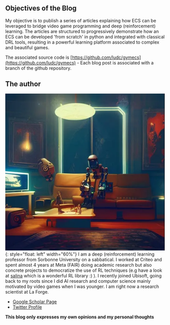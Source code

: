 


## Objectives of the Blog
My objective is to publish a series of articles explaining how ECS can be leveraged to bridge video game programming and deep (reinforcement) learning. The articles are structured to progressively demonstrate how an ECS can be developed 'from scratch' in python and integrated with classical DRL tools, resulting in a powerful learning platform associated to complex and beautiful games. 

The associated source code is [https://github.com/ludc/gymecs](https://github.com/ludc/gymecs) - Each blog post is associated with a branch of the github repository. 


## The author

![image](https://github.com/ludc/video_games_and_deep_reinforcement_learning/raw/main/docs/assets/robot.png){: style="float: left" width="60%"} I am a deep (reinforcement) learning professor from Sorbonne University on a sabbatical. I worked at Criteo and spent almost 4 years at Meta (FAIR) doing academic research but also concrete projects to democratize the use of RL techniques (e.g have a look at [salina](https://github.com/facebookresearch/salina) which is a wonderful  RL library :) ). I recently joined Ubisoft, going back to my roots since I did AI research and computer science mainly motivated by video games when I was younger. I am right now a research scientist at La Forge.

* [Google Scholar Page](https://scholar.google.com/citations?user=9PLqulwAAAAJ&hl=fr)
* [Twitter Profile](https://twitter.com/LudovicDenoyer)

**This blog only expresses my own opinions and my personal thoughts** 